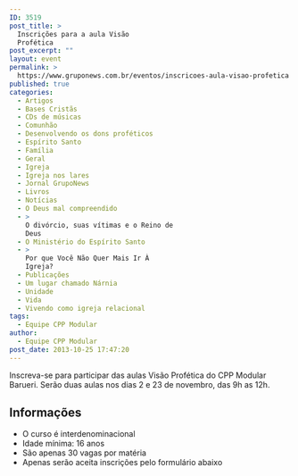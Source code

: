 ```yaml
---
ID: 3519
post_title: >
  Inscrições para a aula Visão
  Profética
post_excerpt: ""
layout: event
permalink: >
  https://www.gruponews.com.br/eventos/inscricoes-aula-visao-profetica
published: true
categories:
  - Artigos
  - Bases Cristãs
  - CDs de músicas
  - Comunhão
  - Desenvolvendo os dons proféticos
  - Espírito Santo
  - Família
  - Geral
  - Igreja
  - Igreja nos lares
  - Jornal GrupoNews
  - Livros
  - Notícias
  - O Deus mal compreendido
  - >
    O divórcio, suas vítimas e o Reino de
    Deus
  - O Ministério do Espírito Santo
  - >
    Por que Você Não Quer Mais Ir À
    Igreja?
  - Publicações
  - Um lugar chamado Nárnia
  - Unidade
  - Vida
  - Vivendo como igreja relacional
tags:
  - Equipe CPP Modular
author:
  - Equipe CPP Modular
post_date: 2013-10-25 17:47:20
---
```

Inscreva-se para participar das aulas Visão Profética do CPP Modular Barueri. Serão duas aulas nos dias 2 e 23 de novembro, das 9h as 12h.
<h2>Informações</h2>
<ul>
	<li>O curso é interdenominacional</li>
	<li>Idade mínima: 16 anos</li>
	<li>São apenas 30 vagas por matéria</li>
	<li>Apenas serão aceita inscrições pelo formulário abaixo</li>
</ul>